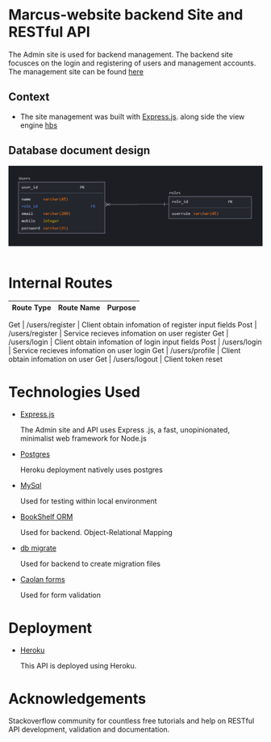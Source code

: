 #  Marcus-website backend Site and RESTful API

The Admin site is used for backend management. The backend site focusces on the login and registering of users and management accounts. The management site can be found [here](https://marcus-login.herokuapp.com/)

## Context

- The site management was built with [Express.js](https://expressjs.com/). along side the view engine [hbs](https://www.npmjs.com/package/hbs)

## Database document design

<img src='public/images/er-sql.png' style='display:block'><br>

# Internal Routes

Route Type | Route Name | Purpose
------------ | ------------- | -------------

Get | /users/register | Client obtain infomation of register input fields
Post | /users/register | Service recieves infomation on user register
Get | /users/login | Client obtain infomation of login input fields
Post | /users/login | Service recieves infomation on user login
Get | /users/profile | Client obtain infomation on user
Get | /users/logout | Client token reset


# Technologies Used

- [Express.js](https://expressjs.com/)

  The Admin site and API uses Express .js, a fast, unopinionated, minimalist web framework for Node.js

- [Postgres](https://www.postgresql.org/)

  Heroku deployment natively uses postgres

- [MySql](https://www.mysql.com/)

  Used for testing within local environment

- [BookShelf ORM](https://bookshelfjs.org/)

  Used for backend. Object-Relational Mapping

- [db migrate](https://www.npmjs.com/package/db-migrate)

  Used for backend to create migration files 

- [Caolan forms](https://github.com/caolan/forms)

  Used for form validation

# Deployment

- [Heroku](https://dashboard.heroku.com/)

  This API is deployed using Heroku.

# Acknowledgements

Stackoverflow community for countless free tutorials and help on RESTful API development, validation and documentation.